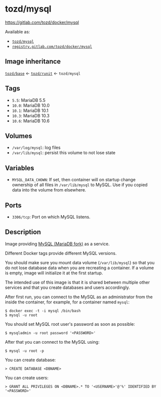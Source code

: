 # tozd/mysql

<https://gitlab.com/tozd/docker/mysql>

Available as:

- [`tozd/mysql`](https://hub.docker.com/r/tozd/mysql)
- [`registry.gitlab.com/tozd/docker/mysql`](https://gitlab.com/tozd/docker/mysql/container_registry)

## Image inheritance

[`tozd/base`](https://gitlab.com/tozd/docker/base) ← [`tozd/runit`](https://gitlab.com/tozd/docker/runit) ← `tozd/mysql`

## Tags

- `5.5`: MariaDB 5.5
- `10.0`: MariaDB 10.0
- `10.1`: MariaDB 10.1
- `10.3`: MariaDB 10.3
- `10.6`: MariaDB 10.6

## Volumes

- `/var/log/mysql`: log files
- `/var/lib/mysql`: persist this volume to not lose state

## Variables

- `MYSQL_DATA_CHOWN`: If set, then container will on startup change ownership of all files in `/var/lib/mysql` to MySQL. Use if you copied data into the volume from elsewhere.

## Ports

- `3306/tcp`: Port on which MySQL listens.

## Description

Image providing [MySQL (MariaDB fork)](https://mariadb.org/) as a service.

Different Docker tags provide different MySQL versions.

You should make sure you mount data volume (`/var/lib/mysql`) so that you do not
lose database data when you are recreating a container. If a volume is empty, image
will initialize it at the first startup.

The intended use of this image is that it is shared between multiple other services
and that you create databases and users accordingly.

After first run, you can connect to the MySQL as an administrator from the inside
the container, for example, for a container named `mysql`:

```
$ docker exec -t -i mysql /bin/bash
$ mysql -u root
```

You should set MySQL root user's password as soon as possible:

```
$ mysqladmin -u root password '<PASSWORD>'
```

After that you can connect to the MySQL using:

```
$ mysql -u root -p
```

You can create database:

```
> CREATE DATABASE <DBNAME>
```

You can create users:

```
> GRANT ALL PRIVILEGES ON <DBNAME>.* TO '<USERNAME>'@'%' IDENTIFIED BY '<PASSWORD>'
```

